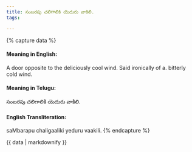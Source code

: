 ```yaml
---
title: సంబరపు చలిగాలికి యెదురు వాకిలి.
tags:

---
```


{% capture data %}
#### Meaning in English:
A door opposite to the deliciously cool wind.
Said ironically of a. bitterly cold wind.

#### Meaning in Telugu:
సంబరపు చలిగాలికి యెదురు వాకిలి.

#### English Transliteration:
saMbarapu chaligaaliki yeduru vaakili.
{% endcapture %}

<div class="notice">{{ data | markdownify }}</div>

